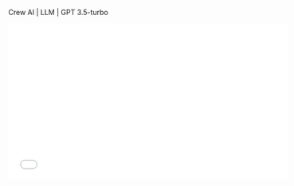 Crew AI | LLM | GPT 3.5-turbo


<iframe width="560" height="315" src="Demo.mp4" frameborder="0" allow="accelerometer; autoplay; clipboard-write; encrypted-media; gyroscope; picture-in-picture" allowfullscreen></iframe>
